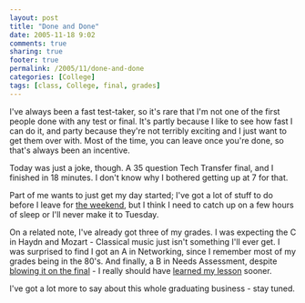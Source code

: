 ```yaml
---
layout: post
title: "Done and Done"
date: 2005-11-18 9:02
comments: true
sharing: true
footer: true
permalink: /2005/11/done-and-done
categories: [College]
tags: [class, College, final, grades]
---
```

I've always been a fast test-taker, so it's rare that I'm not one of the first people done with any test or final.  It's partly because I like to see how fast I can do it, and party because they're not terribly exciting and I just want to get them over with.  Most of the time, you can leave once you're done, so that's always been an incentive.

Today was just a joke, though.  A 35 question Tech Transfer final, and I finished in 18 minutes.  I don't know why I bothered getting up at 7 for that.

Part of me wants to just get my day started; I've got a lot of stuff to do before I leave for <a href="/2005/11/best-weekend-history-road-trips">the weekend</a>, but I think I need to catch up on a few hours of sleep or I'll never make it to Tuesday.

On a related note, I've already got three of my grades.  I was expecting the C in Haydn and Mozart - Classical music just isn't something I'll ever get.  I was surprised to find I got an A in Networking, since I remember most of my grades being in the 80's.  And finally, a B in Needs Assessment, despite <a href="/2005/11/crash-and-burn">blowing it on the final</a> - I really should have <a href="/2005/07/screw-you-science">learned my lesson</a> sooner.

I've got a lot more to say about this whole graduating business - stay tuned.
